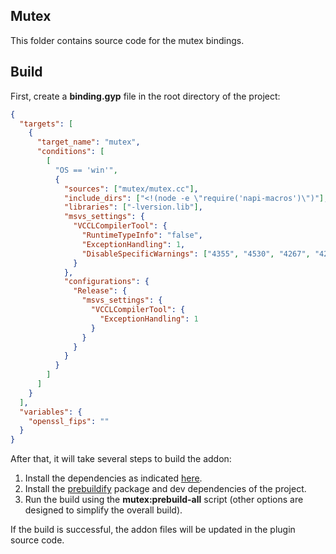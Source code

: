 ## Mutex

This folder contains source code for the mutex bindings.

## Build

First, create a **binding.gyp** file in the root directory of the project:

```json
{
  "targets": [
    {
      "target_name": "mutex",
      "conditions": [
        [
          "OS == 'win'",
          {
            "sources": ["mutex/mutex.cc"],
            "include_dirs": ["<!(node -e \"require('napi-macros')\")"],
            "libraries": ["-lversion.lib"],
            "msvs_settings": {
              "VCCLCompilerTool": {
                "RuntimeTypeInfo": "false",
                "ExceptionHandling": 1,
                "DisableSpecificWarnings": ["4355", "4530", "4267", "4244", "4506"]
              }
            },
            "configurations": {
              "Release": {
                "msvs_settings": {
                  "VCCLCompilerTool": {
                    "ExceptionHandling": 1
                  }
                }
              }
            }
          }
        ]
      ]
    }
  ],
  "variables": {
    "openssl_fips": ""
  }
}
```

After that, it will take several steps to build the addon:

1. Install the dependencies as indicated [here](https://github.com/nodejs/node-gyp?tab=readme-ov-file#installation).
2. Install the [prebuildify](https://github.com/prebuild/prebuildify/tree/master) package and dev dependencies of the project.
3. Run the build using the **mutex:prebuild-all** script (other options are designed to simplify the overall build).

If the build is successful, the addon files will be updated in the plugin source code.
